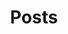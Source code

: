 ---
title: Posts
layout: collection
permalink: /posts/
collection: posts
entries_layout: grid
classes: wide
author_profile: true
---
